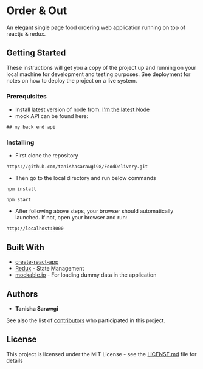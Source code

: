 # Order & Out

An elegant single page food ordering web application running on top of reactjs & redux.

## Getting Started

These instructions will get you a copy of the project up and running on your local machine for development and testing purposes. See deployment for notes on how to deploy the project on a live system.

### Prerequisites

* Install latest version of node from: [I'm the latest Node](https://nodejs.org/dist/v8.11.1/node-v8.11.1-x64.msi)
* mock API can be found here:
```
## my back end api
```
### Installing

* First clone the repository

```
https://github.com/tanishasarawgi98/FoodDelivery.git
```

* Then go to the local directory and run below commands

```
npm install

npm start
```

* After following above steps, your browser should automatically launched. If not, open your browser and run:

```
http://localhost:3000
```

## Built With

* [create-react-app](https://github.com/facebook/create-react-app)
* [Redux](https://github.com/reactjs/redux/tree/master/docs) - State Management
* [mockable.io](https://www.mockable.io/) - For loading dummy data in the application

## Authors

* **Tanisha Sarawgi**

See also the list of [contributors](https://github.com/your/project/contributors) who participated in this project.

## License

This project is licensed under the MIT License - see the [LICENSE.md](LICENSE.md) file for details